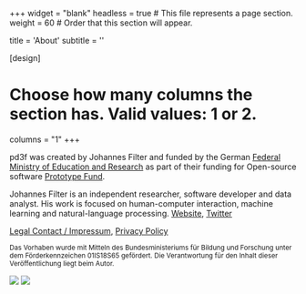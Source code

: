 +++
widget = "blank"
headless = true  # This file represents a page section.
weight = 60  # Order that this section will appear.

title = 'About'
subtitle = ''

[design]
  # Choose how many columns the section has. Valid values: 1 or 2.
  columns = "1"
+++


pd3f was created by Johannes Filter and funded by the German [Federal Ministry of Education and Research](https://www.bmbf.de/en/index.html) as part of their funding for Open-source software [Prototype Fund](https://prototypefund.de/en/).

Johannes Filter is an independent researcher, software developer and data analyst. His work is focused on human-computer interaction, machine learning and natural-language processing. [Website](https://johannesfilter.com), [Twitter](https://twitter.com/fil_ter)

[Legal Contact / Impressum](https://johannesfilter.com/impressum/), [Privacy Policy](https://johannesfilter.com/privacy/)


<small>
Das Vorhaben wurde mit Mitteln des Bundesministeriums für Bildung und Forschung unter dem Förderkennzeichen 01IS18S65 gefördert. Die Verantwortung für den Inhalt dieser Veröffentlichung liegt beim Autor.
</small>

![](/media/logo-bmbf.svg)
![](/media/logo-ptf.svg)
